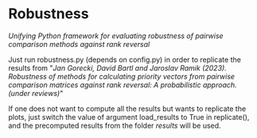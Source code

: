 # Robustness
*Unifying Python framework for evaluating robustness of pairwise comparison methods against rank reversal*
 
Just run robustness.py (depends on config.py) in order to replicate the results from
"*Jan Gorecki, David Bartl and Jaroslav Ramik (2023).  Robustness of methods for calculating priority 
vectors from pairwise comparison matrices against rank reversal: A probabilistic approach. (under reviews)*"

If one does not want to compute all the results but wants to replicate the plots,
just switch the value of argument load_results to True in replicate(), and the precomputed 
results from the folder *results* will be used. 
